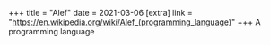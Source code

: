+++
title = "Alef"
date = 2021-03-06
[extra]
link = "https://en.wikipedia.org/wiki/Alef_(programming_language)"
+++
A programming language

